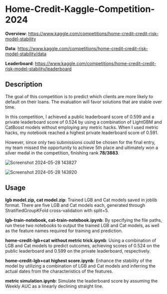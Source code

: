 # Home-Credit-Kaggle-Competition-2024
**Overview**: https://www.kaggle.com/competitions/home-credit-credit-risk-model-stability

**Data**: https://www.kaggle.com/competitions/home-credit-credit-risk-model-stability/data

**Leaderboard**: https://www.kaggle.com/competitions/home-credit-credit-risk-model-stability/leaderboard

## Description
The goal of this competition is to predict which clients are more likely to default on their loans. The evaluation will favor solutions that are stable over time. 

In this competition, I achieved a public leaderboard score of 0.599 and a private leaderboard score of 0.524 by using a combination of LightGBM and CatBoost models without employing any metric hacks. When I used metric hacks, my notebook reached a highest private leaderboard score of 0.591.

However, since only two submissions could be chosen for the final entry, my team missed the opportunity to achieve 5th place and ultimately won a silver medal in the competition, finishing rank **78/3883**.

![Screenshot 2024-05-28 143827](https://github.com/whatformofpoweristhis/Home-Credit-Kaggle-Competition-2024/assets/120392332/875cb5dc-d4ab-405a-bd99-4a4cda99fb83)

![Screenshot 2024-05-28 143920](https://github.com/whatformofpoweristhis/Home-Credit-Kaggle-Competition-2024/assets/120392332/6b716b5d-2f63-43bb-8137-79d2307eba13)

## Usage
**lgb model.zip, cat model.zip**: Trained LGB and Cat models saved in joblib format. There are five LGB and Cat models each, generated through StratifiedGroupKFold cross-validation with split=5.

**lgb-train-notebook, cat-train-notebook.ipynb**: By specifying the file paths, run these two notebooks to output the trained LGB and Cat models, as well as the feature names required for training and prediction.

**home-credit-lgb+cat without metric trick.ipynb**: Using a combination of LGB and Cat models to predict outcomes, achieving scores of 0.524 on the public leaderboard and 0.599 on the private leaderboard, respectively.

**home-credit-lgb+cat highest score.ipynb**: Enhance the stability of the model by utilizing a combination of LGB and Cat models and inferring the actual dates from the characteristics of the features. 

**metric simulation.ipynb**: Simulate the leaderboard score by assuming the Weekly AUC as a linearly declining straight line.





